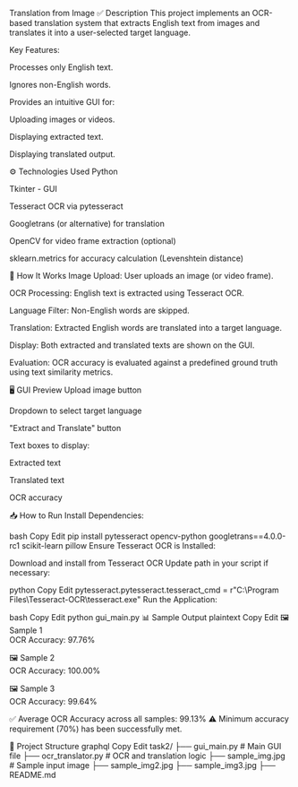 Translation from Image
✅ Description
This project implements an OCR-based translation system that extracts English text from images and translates it into a user-selected target language.

Key Features:

Processes only English text.

Ignores non-English words.

Provides an intuitive GUI for:

Uploading images or videos.

Displaying extracted text.

Displaying translated output.

⚙️ Technologies Used
Python

Tkinter - GUI

Tesseract OCR via pytesseract

Googletrans (or alternative) for translation

OpenCV for video frame extraction (optional)

sklearn.metrics for accuracy calculation (Levenshtein distance)

🧠 How It Works
Image Upload: User uploads an image (or video frame).

OCR Processing: English text is extracted using Tesseract OCR.

Language Filter: Non-English words are skipped.

Translation: Extracted English words are translated into a target language.

Display: Both extracted and translated texts are shown on the GUI.

Evaluation: OCR accuracy is evaluated against a predefined ground truth using text similarity metrics.

🖥️ GUI Preview
Upload image button

Dropdown to select target language

"Extract and Translate" button

Text boxes to display:

Extracted text

Translated text

OCR accuracy

📥 How to Run
Install Dependencies:

bash
Copy
Edit
pip install pytesseract opencv-python googletrans==4.0.0-rc1 scikit-learn pillow
Ensure Tesseract OCR is Installed:

Download and install from Tesseract OCR
Update path in your script if necessary:

python
Copy
Edit
pytesseract.pytesseract.tesseract_cmd = r"C:\Program Files\Tesseract-OCR\tesseract.exe"
Run the Application:

bash
Copy
Edit
python gui_main.py
📊 Sample Output
plaintext
Copy
Edit
🖼️ Sample 1  
OCR Accuracy: 97.76%  

🖼️ Sample 2  
OCR Accuracy: 100.00%  

🖼️ Sample 3  
OCR Accuracy: 99.64%  

✅ Average OCR Accuracy across all samples: 99.13%
⚠️ Minimum accuracy requirement (70%) has been successfully met.

📂 Project Structure
graphql
Copy
Edit
task2/
├── gui_main.py                # Main GUI file
├── ocr_translator.py         # OCR and translation logic
├── sample_img.jpg            # Sample input image
├── sample_img2.jpg
├── sample_img3.jpg
├── README.md



